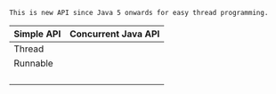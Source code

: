 ```
This is new API since Java 5 onwards for easy thread programming.
```

| Simple API | Concurrent Java API |
| :--- | :--- |
| Thread |  |
| Runnable |  |
|  |  |
|  |  |
|  |  |
|  |  |





